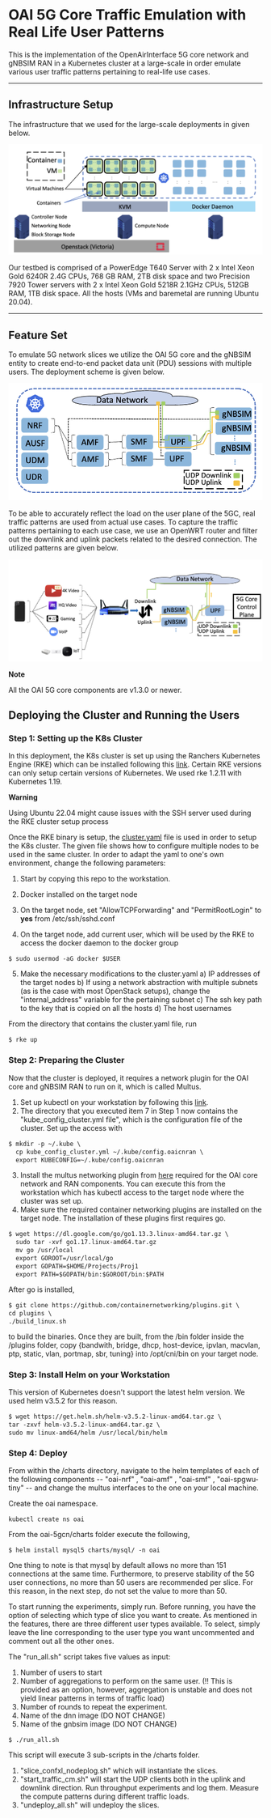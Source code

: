 # OAI 5G Core Traffic Emulation with Real Life User Patterns
 
This is the implementation of the OpenAirInterface 5G core network and gNBSIM RAN in a Kubernetes cluster at a large-scale in order emulate various user traffic patterns pertaining to real-life use cases. 

------------------------------------------------------------------------------
## Infrastructure Setup

The infrastructure that we used for the large-scale deployments in given below.

![Alt text](infra.png?raw=true)

Our testbed is comprised of a PowerEdge T640 Server with 2 x Intel Xeon Gold 6240R 2.4G CPUs, 768 GB RAM, 2TB disk space and two Precision 7920 Tower servers with 2 x Intel Xeon Gold 5218R 2.1GHz CPUs, 512GB RAM, 1TB disk space. All the hosts (VMs and baremetal are running Ubuntu 20.04). 

------------------------------------------------------------------------------
## Feature Set

To emulate 5G network slices we utilize the OAI 5G core and the gNBSIM entity to create end-to-end packet data unit (PDU) sessions with multiple users. The deployment scheme is given below.

![Alt text](oaiflow.png?raw=true)

To be able to accurately reflect the load on the user plane of the 5GC, real traffic patterns are used from actual use cases. To capture the traffic patterns pertaining to each use case, we use an OpenWRT router and filter out the downlink and uplink packets related to the desired connection. The utilized patterns are given below.

![Alt text](traffictypes.png?raw=true)


**Note**

All the OAI 5G core components are v1.3.0 or newer.


## Deploying the Cluster and Running the Users

### Step 1: Setting up the K8s Cluster

In this deployment, the K8s cluster is set up using the Ranchers Kubernetes Engine (RKE) which can be installed following this [link](https://rancher.com/docs/rke/latest/en/installation/). Certain RKE versions can only setup certain versions of Kubernetes. We used rke 1.2.11 with Kubernetes 1.19.


**Warning**

Using Ubuntu 22.04 might cause issues with the SSH server used during the RKE cluster setup process


Once the RKE binary is setup, the [cluster.yaml](cluster.yml) file is used in order to setup the K8s cluster. The given file shows how to configure multiple nodes to be used in the same cluster. In order to adapt the yaml to one's own environment, change the following parameters:

 
1. Start by copying this repo to the workstation.

2. Docker installed on the target node
3. On the target node, set "AllowTCPForwarding" and "PermitRootLogin" to **yes** from /etc/ssh/sshd.conf  
4. On the target node, add current user, which will be used by the RKE to access the docker daemon to the docker group 
```
$ sudo usermod -aG docker $USER
```
5. Make the necessary modifications to the cluster.yaml
a) IP addresses of the target nodes
b) If using a network abstraction with multiple subnets (as is the case with most OpenStack setups), change the "internal_address" variable for the pertaining subnet
c) The ssh key path to the key that is copied on all the hosts
d) The host usernames

 From the directory that contains the cluster.yaml file, run
```
$ rke up
```
### Step 2: Preparing the Cluster
Now that the cluster is deployed, it requires a network plugin for the OAI core and gNBSIM RAN to run on it, which is called Multus. 
1. Set up kubectl on your workstation by following this [link](https://kubernetes.io/docs/tasks/tools/install-kubectl-linux/).
2. The directory that you executed item 7 in Step 1 now contains the "kube_config_cluster.yml file", which is the configuration file of the cluster. Set up the access with
```
$ mkdir -p ~/.kube \
  cp kube_config_cluster.yml ~/.kube/config.oaicnran \
  export KUBECONFIG=~/.kube/config.oaicnran 
```
3. Install the multus networking plugin from [here](https://github.com/k8snetworkplumbingwg/multus-cni) required for the OAI core network and RAN components. You can execute this from the workstation which has kubectl access to the target node where the cluster was set up.
4. Make sure the required container networking plugins are installed on the target node. The installation of these plugins first requires go. 
```
$ wget https://dl.google.com/go/go1.13.3.linux-amd64.tar.gz \ 
  sudo tar -xvf go1.17.linux-amd64.tar.gz
  mv go /usr/local 
  export GOROOT=/usr/local/go
  export GOPATH=$HOME/Projects/Proj1
  export PATH=$GOPATH/bin:$GOROOT/bin:$PATH
```
After go is installed,
```
$ git clone https://github.com/containernetworking/plugins.git \
cd plugins \
./build_linux.sh
```
to build the binaries. Once they are built, from the /bin folder inside the /plugins folder, copy {bandwith, bridge, dhcp, host-device, ipvlan, macvlan, ptp, static, vlan, portmap, sbr, tuning} into /opt/cni/bin on your target node.

### Step 3: Install Helm on your Workstation
This version of Kubernetes doesn't support the latest helm version. We used helm v3.5.2 for this reason.
```
$ wget https://get.helm.sh/helm-v3.5.2-linux-amd64.tar.gz \
tar -zxvf helm-v3.5.2-linux-amd64.tar.gz \
sudo mv linux-amd64/helm /usr/local/bin/helm
```
### Step 4: Deploy
From within the /charts directory, navigate to the helm templates of each of the following components -- "oai-nrf" , "oai-amf" , "oai-smf" , "oai-spgwu-tiny" -- and change the multus interfaces to the one on your local machine. 

Create the oai namespace.
```
kubectl create ns oai
```

From the oai-5gcn/charts folder execute the following,
```
$ helm install mysql5 charts/mysql/ -n oai
```
One thing to note is that mysql by default allows no more than 151 connections at the same time. Furthermore, to preserve stability of the 5G user connections, no more than 50 users are recommended per slice. For this reason, in the next step, do not set the value to more than 50.

To start running the experiments, simply run. Before running, you have the option of selecting which type of slice you want to create. As mentioned in the features, there are three different user types available. To select, simply leave the line corresponding to the user type you want uncommented and comment out all the other ones.

The "run_all.sh" script takes five values as input:
1. Number of users to start 
2. Number of aggregations to perform on the same user. (!! This is provided as an option, however, aggregation is unstable and does not yield linear patterns in terms of traffic load)
3. Number of rounds to repeat the experiment.
4. Name of the dnn image (DO NOT CHANGE)
5. Name of the gnbsim image (DO NOT CHANGE)
```
$ ./run_all.sh
```
This script will execute 3 sub-scripts in the /charts folder.
1. "slice_confxl_nodeplog.sh" which will instantiate the slices. 
2. "start_traffic_cm.sh" will start the UDP clients both in the uplink and downlink direction. Run throughput experiments and log them. Measure the compute patterns during different traffic loads.
3. "undeploy_all.sh" will undeploy the slices.
 
 
 
 


 



